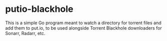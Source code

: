 # putio-blackhole

This is a simple Go program meant to watch a directory for torrent files and
add them to put.io, to be used alongside Torrent Blackhole downloaders for
Sonarr, Radarr, etc.
